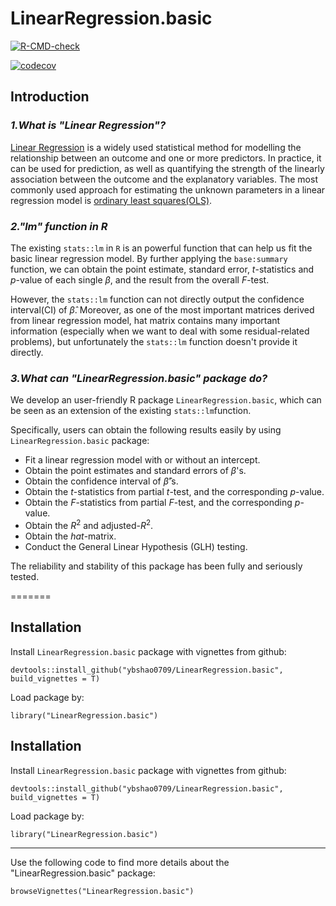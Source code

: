 # LinearRegression.basic

  <!-- badges: start -->
  [![R-CMD-check](https://github.com/ybshao0709/LinearRegression.basic/workflows/R-CMD-check/badge.svg)](https://github.com/ybshao0709/LinearRegression.basic/actions)
  <!-- badges: end -->
  
  [![codecov](https://codecov.io/gh/ybshao0709/LinearRegression.basic/branch/main/graph/badge.svg)](https://codecov.io/gh/ybshao0709/LinearRegression.basic)

## Introduction

### *1.What is "Linear Regression"?*

[Linear Regression](https://en.wikipedia.org/wiki/Linear_regression) is a widely used statistical method for modelling the relationship between an outcome and one or more predictors. In practice, it can be used for prediction, as well as quantifying the strength of the linearly association between the outcome and the explanatory variables. The most commonly used approach for estimating the unknown parameters in a linear regression model is [ordinary least squares(OLS)](https://en.wikipedia.org/wiki/Ordinary_least_squares). 

### *2."lm" function in R*

The existing `stats::lm` in `R` is an powerful function that can help us fit the basic linear regression model. By further applying the `base:summary` function, we can obtain the point estimate, standard error, $t$-statistics and $p$-value of each single $\beta$, and the result from the overall $F$-test. 

However, the `stats::lm` function can not directly output the confidence interval(CI) of $\hat{\beta}$. Moreover, as one of the most important matrices derived from linear regression model, hat matrix contains many important information (especially when we want to deal with some residual-related problems), but unfortunately the `stats::lm` function doesn't provide it directly. 


### *3.What can "LinearRegression.basic" package do?*

We develop an user-friendly R package `LinearRegression.basic`, which can be seen as an extension of the existing `stats::lm`function. 

Specifically, users can obtain the following results easily by using `LinearRegression.basic` package:

* Fit a linear regression model with or without an intercept.
* Obtain the point estimates and standard errors of $\beta$'s.
* Obtain the confidence interval of $\hat{\beta}$'s.
* Obtain the $t$-statistics from partial $t$-test, and the corresponding $p$-value.
* Obtain the $F$-statistics from partial $F$-test, and the corresponding $p$-value.
* Obtain the $R^2$ and adjusted-$R^2$.
* Obtain the $hat$-matrix.
* Conduct the General Linear Hypothesis (GLH) testing.


The reliability and stability of this package has been fully and seriously tested.

=======


## Installation

Install `LinearRegression.basic` package with vignettes from github:

```
devtools::install_github("ybshao0709/LinearRegression.basic", build_vignettes = T)
```
Load package by:

```
library("LinearRegression.basic")
```


## Installation

Install `LinearRegression.basic` package with vignettes from github:

```
devtools::install_github("ybshao0709/LinearRegression.basic", build_vignettes = T)
```
Load package by:

```
library("LinearRegression.basic")
```

---

Use the following code to find more details about the "LinearRegression.basic" package:

```
browseVignettes("LinearRegression.basic")
```


